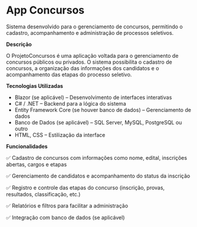 # App Concursos
Sistema desenvolvido para o gerenciamento de concursos, permitindo o cadastro, acompanhamento e administração de processos seletivos.

**Descrição** 

O ProjetoConcursos é uma aplicação voltada para o gerenciamento de concursos públicos ou privados. O sistema possibilita o cadastro de concursos, a organização das informações dos candidatos e o acompanhamento das etapas do processo seletivo.

**Tecnologias Utilizadas** 

* Blazor (se aplicável) – Desenvolvimento de interfaces interativas
* C# / .NET – Backend para a lógica do sistema
* Entity Framework Core (se houver banco de dados) – Gerenciamento de dados
* Banco de Dados (se aplicável) – SQL Server, MySQL, PostgreSQL ou outro
* HTML, CSS – Estilização da interface
  
**Funcionalidades** 

✅ Cadastro de concursos com informações como nome, edital, inscrições abertas, cargos e etapas

✅ Gerenciamento de candidatos e acompanhamento do status da inscrição

✅ Registro e controle das etapas do concurso (inscrição, provas, resultados, classificação, etc.)

✅ Relatórios e filtros para facilitar a administração

✅ Integração com banco de dados (se aplicável)
